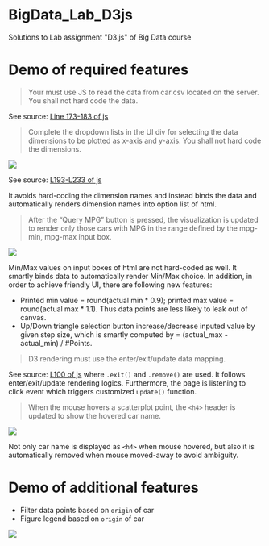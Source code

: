 # BigData_Lab_D3js

Solutions to Lab assignment "D3.js" of Big Data course

# Demo of required features

> Your must use JS to read the data from car.csv located on the server. You shall not hard code the data.

See source: [Line 173-183 of js](https://github.com/Puriney/BigData_Lab_D3js/blob/151a5d8bd960d2668f5fc46ff7179b98d59dcd3d/script/scatter.plot.js#L173-L183)

> Complete the dropdown lists in the UI div for selecting the data dimensions to be plotted as x-axis and y-axis. You shall not hard code the dimensions.

![](demo/10axis-selection.gif)

See source: [L193-L233 of js](https://github.com/Puriney/BigData_Lab_D3js/blob/151a5d8bd960d2668f5fc46ff7179b98d59dcd3d/script/scatter.plot.js#L193-L233)

It avoids hard-coding the dimension names and instead binds the data and automatically renders dimension names into option list of html.

> After the “Query MPG” button is pressed, the visualization is updated to render only those cars with MPG in the range defined by the mpg-min, mpg-max input box.

![](demo/30mpg_range.gif)

Min/Max values on input boxes of html are not hard-coded as well. It smartly binds data to automatically render Min/Max choice. In addition, in order to achieve friendly UI, there are following new features:
  - Printed min value = round(actual min * 0.9); printed max value = round(actual max * 1.1). Thus data points are less likely to leak out of canvas.
  - Up/Down triangle selection button increase/decrease inputed value by given step size, which is smartly computed by = (actual_max - actual_min) / #Points.

> D3 rendering must use the enter/exit/update data mapping.

See source: [L100 of js](https://github.com/Puriney/BigData_Lab_D3js/blob/151a5d8bd960d2668f5fc46ff7179b98d59dcd3d/script/scatter.plot.js#L100) where `.exit()` and `.remove()` are used. It follows enter/exit/update rendering logics. Furthermore, the page is listening to click event which triggers customized `update()` function.

> When the mouse hovers a scatterplot point, the `<h4>` header is updated to show the hovered car name.

![](demo/20carname.gif)

Not only car name is displayed as `<h4>` when mouse hovered, but also it is automatically removed when mouse moved-away to avoid ambiguity.

# Demo of additional features

- Filter data points based on `origin` of car
- Figure legend based on `origin` of car

![](demo/40figurelegend.gif)

